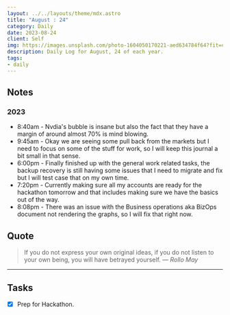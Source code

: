 ```yaml
---
layout: ../../layouts/theme/mdx.astro
title: "August : 24"
category: Daily
date: 2023-08-24
client: Self
img: https://images.unsplash.com/photo-1604050170221-aed634784f64?fit=crop&q=85&w=1400&h=700
description: Daily Log for August, 24 of each year.
tags:
- daily
---
```


## Notes
### 2023
- 8:40am - Nvdia's bubble is insane but also the fact that they have a margin of around almost 70% is mind blowing. 
- 9:45am - Okay we are seeing some pull back from the markets but I need to focus on some of the stuff for work, so I will keep this journal a bit small in that sense.
- 6:00pm - Finally finished up with the general work related tasks, the backup recovery is still having some issues that I need to migrate and fix but I will test case that on my own time. 
- 7:20pm - Currently making sure all my accounts are ready for the hackathon tomorrow and that includes making sure we have the basics out of the way. 
- 8:08pm - There was an issue with the Business operations aka BizOps document not rendering the graphs, so I will fix that right now.

## Quote

> If you do not express your own original ideas, if you do not listen to your own being, you will have betrayed yourself.
> — <cite>Rollo May</cite>

---

## Tasks

- [x] Prep for Hackathon.